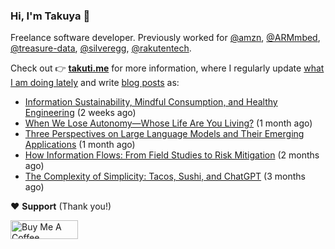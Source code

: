### Hi, I'm Takuya 👋

Freelance software developer. Previously worked for [@amzn](https://github.com/amzn), [@ARMmbed](https://github.com/ARMmbed), [@treasure-data](https://github.com/treasure-data), [@silveregg](https://github.com/silveregg), [@rakutentech](https://github.com/rakutentech).

Check out 👉 **[takuti.me](https://takuti.me/)** for more information, where I regularly update [what I am doing lately](https://takuti.me/now/) and write [blog posts](https://takuti.me/note/) as:


- [Information Sustainability, Mindful Consumption, and Healthy Engineering](https://takuti.me/note/information-diet/) (2 weeks ago)
- [When We Lose Autonomy—Whose Life Are You Living?](https://takuti.me/note/autonomy-and-life/) (1 month ago)
- [Three Perspectives on Large Language Models and Their Emerging Applications](https://takuti.me/note/three-perspectives-on-llms/) (1 month ago)
- [How Information Flows: From Field Studies to Risk Mitigation](https://takuti.me/note/how-information-flows/) (2 months ago)
- [The Complexity of Simplicity: Tacos, Sushi, and ChatGPT](https://takuti.me/note/complexity-of-simplicity/) (3 months ago)

❤️ **Support** (Thank you!)

<a href="https://www.buymeacoffee.com/takuti" target="_blank"><img src="https://cdn.buymeacoffee.com/buttons/v2/default-yellow.png" alt="Buy Me A Coffee" style="height: 30px !important;width: 108px !important;" ></a>
